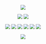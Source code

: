 <p align="center">  
  <img src="https://cdn.discordapp.com/attachments/1168811350244474921/1169670392982544504/ean8-IcvIaHdnaPuq413L-067Z9wOiNYu-lVqZ1gPHjFeFrM6CDJP-xQ57rG1ID2It8ULh4ubD59tnXLSINloJrxC7cVYI_jkr1lG1I.gif?ex=65563f71&is=6543ca71&hm=a267c3a7a6531f5ed3287a8af30b8818f086f991edd1d465baf18eea15f9f0ab&">
</p>
<p align="center">
  <a href="https://github.com/voyqge"><img src="https://img.shields.io/github/followers/voyqge?style=for-the-badge"></a>
  <a href="https://github.com/voyqge"><img src="https://img.shields.io/github/stars/voyqge?style=for-the-badge"></a>
</p>
<p align="center">
  <a href="https://github.com/voyqge"><img src="https://img.shields.io/badge/C%2B%2B-00599C?style=for-the-badge&logo=c%2B%2B&logoColor=white"></a>
  <a href="https://github.com/voyqge"><img src="https://img.shields.io/badge/C%23-239120?style=for-the-badge&logo=c-sharp&logoColor=white"></a>
  <a href="https://github.com/voyqge"><img src="https://img.shields.io/badge/Python-3670A0?style=for-the-badge&logo=python&logoColor=ffdd54"></a>
  <a href="https://github.com/voyqge"><img src="https://img.shields.io/badge/Nim-FFE953?style=for-the-badge&logo=nim&logoColor=black"></a>
  <a href="https://github.com/voyqge"><img src="https://img.shields.io/badge/Go-00ADD8?style=for-the-badge&logo=go&logoColor=white"></a>
  <a href="https://github.com/voyqge"><img src="https://img.shields.io/badge/JavaScript-F7DF1E?style=for-the-badge&logo=javascript&logoColor=black"></a>
</p>
<p align="center">
  <a href="https://discord.com/users/1158477924941451357"><img src="https://lanyard.cnrad.dev/api/1158477924941451357"></a>
</p>
